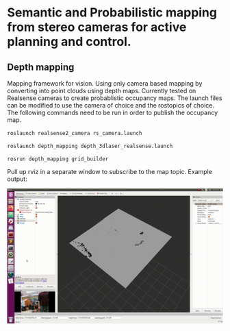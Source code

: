 # Semantic and Probabilistic mapping from stereo cameras for active planning and control. 

## Depth mapping

Mapping framework for vision. Using only camera based mapping by converting into point clouds using depth maps. 
Currently tested on Realsense cameras to create probablistic occupancy maps. The launch files can be modified to use the camera of choice and the rostopics of choice. 
The following commands need to be run in order to publish the occupancy map. 
```
roslaunch realsense2_camera rs_camera.launch
```

```
roslaunch depth_mapping depth_3dlaser_realsense.launch
```

```
rosrun depth_mapping grid_builder
```


Pull up rviz in a separate window to subscribe to the map topic. 
Example output: 

![](media.gif)


